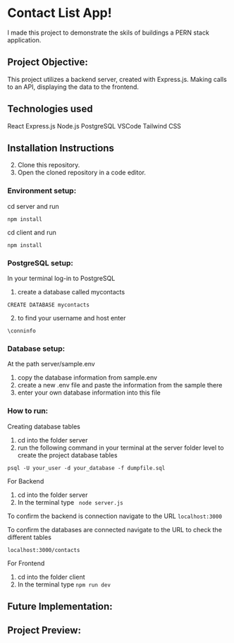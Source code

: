 # Contact List App! 

I made this project to demonstrate the skils of buildings a PERN stack application. 

## Project Objective:

This project utilizes a backend server, created with Express.js. Making calls to an API, displaying the data to the frontend.

## Technologies used

React 
Express.js
Node.js
PostgreSQL
VSCode 
Tailwind CSS

## Installation Instructions

2. Clone this repository.
3. Open the cloned repository in a code editor.


### Environment setup: 

cd server and run 

`````````
npm install
`````````

cd client and run 

`````````
npm install
`````````

### PostgreSQL setup: 
In your terminal log-in to PostgreSQL 
1. create a database called mycontacts 

`````````
CREATE DATABASE mycontacts 
`````````
2. to find your username and host enter 
`````````
\conninfo
`````````


### Database setup: 
At the path server/sample.env
1. copy the database information from sample.env 
2. create a new .env file and paste the information from the sample there 
3. enter your own database information into this file


### How to run:

Creating database tables 
1. cd into the folder server 
2. run the following command in your terminal at the server folder level to create the project database tables 

`````````
psql -U your_user -d your_database -f dumpfile.sql
`````````

For Backend
1. cd into the folder server  
2. In the terminal type ````````` node server.js`````````

To confirm the backend is connection navigate to the URL 
`````````localhost:3000`````````

To confirm the databases are connected navigate to the URL to check the different tables 

`````````localhost:3000/contacts`````````


For Frontend
1. cd into the folder client
2. In the terminal type ````````` npm run dev `````````


## Future Implementation: 



## Project Preview: 


